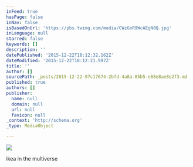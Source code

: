 ```yaml
---
inFeed: true
hasPage: false
inNav: false
isBasedOnUrl: 'https://pbs.twimg.com/media/CWzGoR9WcAEgN8Q.jpg'
inLanguage: null
starred: false
keywords: []
description: ''
datePublished: '2015-12-22T18:12:32.162Z'
dateModified: '2015-12-22T18:12:21.997Z'
title: ''
author: []
sourcePath: _posts/2015-12-22-97c17674-2bfd-4a8a-85b5-e88e8ae8e2f3.md
published: true
authors: []
publisher:
  name: null
  domain: null
  url: null
  favicon: null
_context: 'http://schema.org'
_type: MediaObject

---
```

<article style=""><img src="https://s3-us-west-2.amazonaws.com/the-grid-img/p/482836ae5dd1fa90c8b9e72552dcc66eb2e95e53.jpg" /></article>

ikea in the multiverse